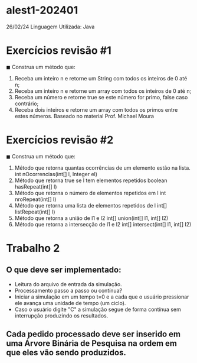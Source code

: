 # alest1-202401




26/02/24
Linguagem Utilizada: Java


# Exercícios revisão #1
◼ Construa um método que:
1. Receba um inteiro n e retorne um String com todos os inteiros de 0 até n;
2. Receba um inteiro n e retorne um array com todos os inteiros de 0 até n;
3. Receba um número e retorne true se este número for primo, false caso contrário;
4. Receba dois inteiros e retorne um array com todos os primos entre estes números.
Baseado no material Prof. Michael Moura


# Exercícios revisão #2
◼ Construa um método que:
1. Método que retorna quantas ocorrências de um elemento estão na lista.
int nOcorrencias(int[] l, Integer el)
2. Método que retorna true se l tem elementos repetidos
boolean hasRepeat(int[] l)
3. Método que retorna o número de elementos repetidos em l
int nroRepeat(int[] l)
4. Método que retorna uma lista de elementos repetidos de l
int[] listRepeat(int[] l)
5. Método que retorna a união de l1 e l2
int[] union(int[] l1, int[] l2)
6. Método que retorna a intersecção de l1 e l2
int[] intersect(int[] l1, int[] l2)

# Trabalho 2

## O que deve ser implementado:

* Leitura do arquivo de entrada da simulação.
* Processamento passo a passo ou contínua?
* Iniciar a simulação em um tempo t=0 e a cada <ENTER> que o usuário pressionar ele avança uma unidade de tempo (um ciclo).
* Caso o usuário digite "C" a simulação segue de forma contínua sem interrupção produzindo os resultados.

## Cada pedido processado deve ser inserido em uma Árvore Binária de Pesquisa na ordem em que eles vão sendo produzidos.